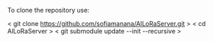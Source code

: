 To clone the repository use:

< git clone https://github.com/sofiamanana/AlLoRaServer.git >
< cd AlLoRaServer >
< git submodule update --init --recursive >